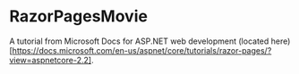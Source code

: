 # RazorPagesMovie

A tutorial from Microsoft Docs for ASP.NET web development (located here)[https://docs.microsoft.com/en-us/aspnet/core/tutorials/razor-pages/?view=aspnetcore-2.2].
